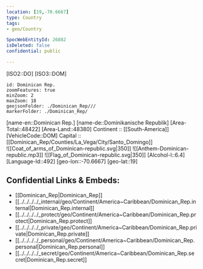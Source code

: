 ```yaml
---
location: [19,-70.6667] 
type: Country
tags:
- geo/Country

SpocWebEntityId: 26882
isDeleted: false
confidential: public

---
```

[ISO2::DO] 
[ISO3::DOM] 

```leaflet
id: Dominican Rep.
zoomFeatures: true 
minZoom: 2 
maxZoom: 18
geojsonFolder: ./Dominican_Rep///
markerFolder: ./Dominican_Rep/
```

[name-en::Dominican Rep.] 
[name-de::Dominikanische Republik] 
[Area-Total::48422] 
[Area-Land::48380] 
Continent :: [[South-America]]  
[VehicleCode::DOM] 
Capital :: [[Dominican_Rep/Counties/La_Vega/City/Santo_Domingo]]  
![[Coat_of_arms_of_Dominican-republic.svg|350]] 
![[Anthem-Dominican-republic.mp3]] 
![[Flag_of_Dominican-republic.svg|350]] 
[Alcohol-l::6.4] 
[Language-Id::492] 
[geo-lon::-70.6667] 
[geo-lat::19] 



## Confidential Links & Embeds: 
- [[Dominican_Rep|Dominican_Rep]] 
- [[../../../../_internal/geo/Continent/America~Caribbean/Dominican_Rep.internal|Dominican_Rep.internal]] 
- [[../../../../_protect/geo/Continent/America~Caribbean/Dominican_Rep.protect|Dominican_Rep.protect]] 
- [[../../../../_private/geo/Continent/America~Caribbean/Dominican_Rep.private|Dominican_Rep.private]] 
- [[../../../../_personal/geo/Continent/America~Caribbean/Dominican_Rep.personal|Dominican_Rep.personal]] 
- [[../../../../_secret/geo/Continent/America~Caribbean/Dominican_Rep.secret|Dominican_Rep.secret]] 
